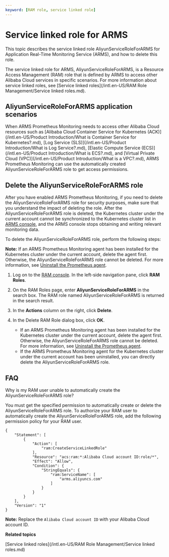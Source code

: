 ```yaml
---
keyword: [RAM role, service linked role]
---
```


# Service linked role for ARMS

This topic describes the service linked role AliyunServiceRoleForARMS for Application Real-Time Monitoring Service \(ARMS\), and how to delete this role.

The service linked role for ARMS, AliyunServiceRoleForARMS, is a Resource Access Management \(RAM\) role that is defined by ARMS to access other Alibaba Cloud services in specific scenarios. For more information about service linked roles, see [Service linked roles](/intl.en-US/RAM Role Management/Service linked roles.md).

## AliyunServiceRoleForARMS application scenarios

When ARMS Prometheus Monitoring needs to access other Alibaba Cloud resources such as [Alibaba Cloud Container Service for Kubernetes \(ACK\)](/intl.en-US/Product Introduction/What is Container Service for Kubernetes?.md), [Log Service \(SLS\)](/intl.en-US/Product Introduction/What is Log Service?.md), [Elastic Compute Service \(ECS\)](/intl.en-US/Product Introduction/What is ECS?.md), and [Virtual Private Cloud \(VPC\)](/intl.en-US/Product Introduction/What is a VPC?.md), ARMS Prometheus Monitoring can use the automatically created AliyunServiceRoleForARMS role to get access permissions.

## Delete the AliyunServiceRoleForARMS role

After you have enabled ARMS Prometheus Monitoring, if you need to delete the AliyunServiceRoleForARMS role for security purposes, make sure that you understand the impact of deleting the role. After the AliyunServiceRoleForARMS role is deleted, the Kubernetes cluster under the current account cannot be synchronized to the Kubernetes cluster list in [ARMS console](https://arms-ap-southeast-1.console.aliyun.com/#/home), and the ARMS console stops obtaining and writing relevant monitoring data.

To delete the AliyunServiceRoleForARMS role, perform the following steps:

**Note:** If an ARMS Prometheus Monitoring agent has been installed for the Kubernetes cluster under the current account, delete the agent first. Otherwise, the AliyunServiceRoleForARMS role cannot be deleted. For more information, see [Uninstall the Prometheus agent]().

1.  Log on to the [RAM console](http://ram.console.aliyun.com). In the left-side navigation pane, click **RAM Roles**.

2.  On the RAM Roles page, enter **AliyunServiceRoleForARMS** in the search box. The RAM role named AliyunServiceRoleForARMS is returned in the search result.

3.  In the **Actions** column on the right, click **Delete**.

4.  In the Delete RAM Role dialog box, click **OK**.

    -   If an ARMS Prometheus Monitoring agent has been installed for the Kubernetes cluster under the current account, delete the agent first. Otherwise, the AliyunServiceRoleForARMS role cannot be deleted. For more information, see [Uninstall the Prometheus agent]().
    -   If the ARMS Prometheus Monitoring agent for the Kubernetes cluster under the current account has been uninstalled, you can directly delete the AliyunServiceRoleForARMS role.

## FAQ

Why is my RAM user unable to automatically create the AliyunServiceRoleForARMS role?

You must get the specified permission to automatically create or delete the AliyunServiceRoleForARMS role. To authorize your RAM user to automatically create the AliyunServiceRoleForARMS role, add the following permission policy for your RAM user.

```
{
    "Statement": [
        {
            "Action": [
                "ram:CreateServiceLinkedRole"
            ],
            "Resource": "acs:ram:*:Alibaba Cloud account ID:role/*",
            "Effect": "Allow",
            "Condition": {
                "StringEquals": {
                    "ram:ServiceName": [
                        "arms.aliyuncs.com"
                    ]
                }
            }
        }
    ],
    "Version": "1"
}
```

**Note:** Replace the `Alibaba Cloud account ID` with your Alibaba Cloud account ID.

**Related topics**  


[Service linked roles](/intl.en-US/RAM Role Management/Service linked roles.md)


